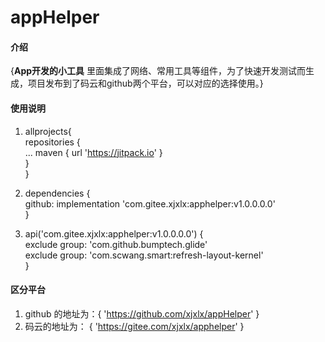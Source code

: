 # appHelper

#### 介绍
{**App开发的小工具**
里面集成了网络、常用工具等组件，为了快速开发测试而生成，项目发布到了码云和github两个平台，可以对应的选择使用。}

#### 使用说明
1.    allprojects{      
            repositories {      
                ...
                maven { url 'https://jitpack.io' }      
            }       
     }

2.    dependencies {        
            github: implementation 'com.gitee.xjxlx:apphelper:v1.0.0.0.0'        
      }

3.    api('com.gitee.xjxlx:apphelper:v1.0.0.0.0') {     
            exclude group: 'com.github.bumptech.glide'      
            exclude group: 'com.scwang.smart:refresh-layout-kernel'     
      }


#### 区分平台

1.  github 的地址为：{ 'https://github.com/xjxlx/appHelper' }   
2.  码云的地址为： { 'https://gitee.com/xjxlx/apphelper' } 
